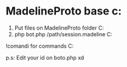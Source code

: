 # MadelineProto base c:

1) Put files on MadelineProto folder C:
2) php bot.php /path/session.madeline C:

!comandi for commands C:

p.s: Edit your id on boto.php xd
